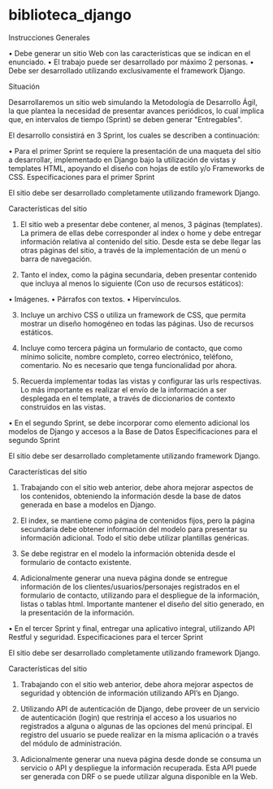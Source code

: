 # biblioteca_django
Instrucciones Generales

•	Debe generar un sitio Web con las características que se indican en el enunciado.
•	El trabajo puede ser desarrollado por máximo 2 personas.
•	Debe ser desarrollado utilizando exclusivamente el framework Django.

Situación

Desarrollaremos un sitio web simulando la Metodología de Desarrollo Ágil, la que plantea la necesidad de presentar avances periódicos, lo cual implica que, en intervalos de tiempo (Sprint) se deben generar "Entregables".

El desarrollo consistirá en 3 Sprint, los cuales se describen a continuación:

•	Para el primer Sprint se requiere la presentación de una maqueta del sitio a desarrollar, implementado en Django bajo la utilización de vistas y templates HTML, apoyando el diseño con hojas de estilo y/o Frameworks de CSS.
Especificaciones para el primer Sprint

El sitio debe ser desarrollado completamente utilizando framework Django.

Características del sitio
1.	El sitio web a presentar debe contener, al menos, 3 páginas (templates).  La primera de ellas debe corresponder al index o home y debe entregar información relativa al contenido del sitio.
Desde esta se debe llegar las otras páginas del sitio, a través de la implementación de un menú o barra de navegación.

2.	Tanto el index, como la página secundaria, deben presentar contenido que incluya al menos lo siguiente (Con uso de recursos estáticos):

•	Imágenes.
•	Párrafos con textos.
•	Hipervínculos.

3.	Incluye un archivo CSS o utiliza un framework de CSS, que permita mostrar un diseño homogéneo en todas las páginas.  Uso de recursos estáticos.

4.	Incluye como tercera página un formulario de contacto, que como mínimo solicite, nombre completo, correo electrónico, teléfono, comentario. No es necesario que tenga funcionalidad por ahora.

5.	Recuerda implementar todas las vistas y configurar las urls respectivas.  Lo más importante es realizar el envío de la información a ser desplegada en el template, a través de diccionarios de contexto construidos en las vistas.




•	En el segundo Sprint, se debe incorporar como elemento adicional los modelos de Django y accesos a la Base de Datos
Especificaciones para el segundo Sprint

El sitio debe ser desarrollado completamente utilizando framework Django.

Características del sitio
1.	Trabajando con el sitio web anterior, debe ahora mejorar aspectos de los contenidos, obteniendo la información desde la base de datos generada en base a modelos en Django.

2.	El index, se mantiene como página de contenidos fijos, pero la página secundaria debe obtener información del modelo para presentar su información adicional.  Todo el sitio debe utilizar plantillas genéricas.

3.	Se debe registrar en el modelo la información obtenida desde el formulario de contacto existente.

4.	Adicionalmente generar una nueva página donde se entregue información de los clientes/usuarios/personajes registrados en el formulario de contacto, utilizando para el despliegue de la información, listas o tablas html.  Importante mantener el diseño del sitio generado, en la presentación de la información.






•	En el tercer Sprint y final, entregar una aplicativo integral, utilizando API Restful y seguridad.
Especificaciones para el tercer Sprint

El sitio debe ser desarrollado completamente utilizando framework Django.

Características del sitio
1.	Trabajando con el sitio web anterior, debe ahora mejorar aspectos de seguridad y obtención de información utilizando API’s en Django.

2.	Utilizando API de autenticación de Django, debe proveer de un servicio de autenticación (login) que restrinja el acceso a los usuarios no registrados a alguna o algunas de las opciones del menú principal. El registro del usuario se puede realizar en la misma aplicación o a través del módulo de administración.

3.	Adicionalmente generar una nueva página desde donde se consuma un servicio o API y despliegue la información recuperada.  Esta API puede ser generada con DRF o se puede utilizar alguna disponible en la Web.

